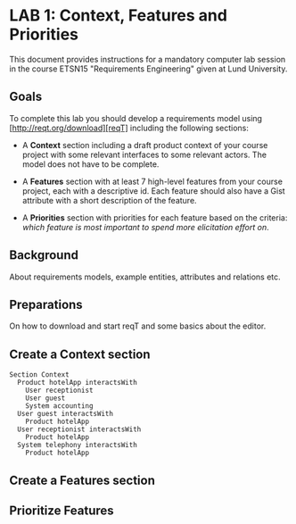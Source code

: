 # LAB 1: Context, Features and Priorities

This document provides instructions for a mandatory computer lab session in the course ETSN15 "Requirements Engineering" given at Lund University.

## Goals

To complete this lab you should develop a requirements model using [http://reqt.org/download][reqT] including the following sections:

  * A **Context** section including a draft product context of your course project with some relevant interfaces to some relevant actors. The model does not have to be complete.

  * A **Features** section with at least 7 high-level features from your course project, each with a descriptive id. Each feature should also have a Gist attribute with a short description of the feature.

  * A **Priorities** section with priorities for each feature based on the criteria: *which feature is most important to spend more elicitation effort on*.


## Background

About requirements models, example entities, attributes and relations etc.

## Preparations

On how to download and start reqT and some basics about the editor.

## Create a Context section

```
Section Context
  Product hotelApp interactsWith
    User receptionist
    User guest
    System accounting
  User guest interactsWith
    Product hotelApp
  User receptionist interactsWith
    Product hotelApp
  System telephony interactsWith
    Product hotelApp   
```

## Create a Features section  


## Prioritize Features
